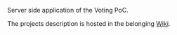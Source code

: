 Server side application of the Voting PoC.

The projects description is hosted in the belonging [Wiki](https://github.com/JochenSchnaidt/pac-server/wiki/Introduction).
